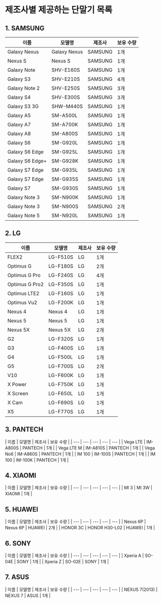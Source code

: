 # 제조사별 제공하는 단말기 목록


## 1. SAMSUNG
| 이름 | 모델명 | 제조사 | 보유 수량 |
| --- | --- | --- | --- |
| Galaxy Nexus | Galaxy Nexus | SAMSUNG | 1개 |
| Nexus S | Nexus S | SAMSUNG | 1개 |
| Galaxy Note | SHV-E160S | SAMSUNG | 1개 |
| Galaxy S3 | SHV-E210S | SAMSUNG | 4개 |
| Galaxy Note 2 | SHV-E250S | SAMSUNG | 3개 |
| Galaxy S4| SHV-E300S | SAMSUNG | 3개 |
| Galaxy S3 3G | SHW-M440S | SAMSUNG | 1개 |
| Galaxy A5 | SM-A500L | SAMSUNG | 1개 |
| Galaxy A7 | SM-A700K | SAMSUNG | 1개 |
| Galaxy A8 | SM-A800S | SAMSUNG | 1개 |
| Galaxy S6 | SM-G920L | SAMSUNG | 1개 |
| Galaxy S6 Edge | SM-G925L | SAMSUNG | 1개 |
| Galaxy S6 Edge+ | SM-G928K | SAMSUNG | 1개 |
| Galaxy S7 Edge | SM-G935L | SAMSUNG | 1개 |
| Galaxy S7 Edge | SM-G935S | SAMSUNG | 1개 |
| Galaxy S7 | SM-G930S | SAMSUNG | 1개 |
| Galaxy Note 3 | SM-N900K | SAMSUNG | 1개 |
| Galaxy Note 3 | SM-N900S | SAMSUNG | 2개 |
| Galaxy Note 5 | SM-N920L | SAMSUNG | 1개 |

## 2. LG

| 이름 | 모델명 | 제조사 | 보유 수량 |
| --- | --- | --- | --- |
| FLEX2 | LG-F510S | LG | 1개 |
| Optimus G | LG-F180S | LG | 2개 |
| Optimus G Pro | LG-F240S | LG | 4개 |
| Optimus G Pro2 | LG-F350S | LG | 1개 |
| Optimus LTE2 | LG-F160S | LG | 1개 |
| Optimus Vu2 | LG-F200K | LG | 1개 |
| Nexus 4 | Nexus 4 | LG | 1개 |
| Nexus 5 | Nexus 5 | LG | 1개 |
| Nexus 5X | Nexus 5X | LG | 2개 |
| G2 | LG-F320S | LG | 1개 |
| G3 | LG-F400S | LG | 1개 |
| G4 | LG-F500L | LG | 1개 |
| G5 | LG-F700S | LG | 2개 |
| V10 | LG-F600K | LG | 1개 |
| X Power | LG-F750K | LG | 1개 |
| X Screen | LG-F650L | LG | 1개 |
| X Cam | LG-F690S | LG | 1개 |
| X5 | LG-F770S | LG | 1개 |


## 3. PANTECH

| 이름 | 모델명 | 제조사 | 보유 수량 |
| --- | --- | --- | --- | --- |
| Vega LTE | IM-A800S | PANTECH | 1개 |
| Vega LTE M | IM-A810S | PANTECH | 1개 |
| Vega No6 | IM-A860S | PANTECH | 1개 |
| IM 100 | IM-100S | PANTECH | 1개 |
| IM 100 | IM-100K | PANTECH | 1개 |



## 4. XIAOMI
| 이름 | 모델명 | 제조사 | 보유 수량 |
| --- | --- | --- | --- | --- |
| MI 3 | MI 3W | XIAOMI | 1개 |


## 5. HUAWEI
| 이름 | 모델명 | 제조사 | 보유 수량 |
| --- | --- | --- | --- | --- |
| Nexus 6P | Nexus 6P | HUAWEI | 2개 |
| HONOR 3C | HONOR H30-L02 | HUAWEI | 1개 |


## 6. SONY
| 이름 | 모델명 | 제조사 | 보유 수량 |
| --- | --- | --- | --- | --- |
| Xperia A | SO-04E | SONY | 1개 |
| Xperia Z | SO-02E | SONY | 1개 |



## 7. ASUS
| 이름 | 모델명 | 제조사 | 보유 수량 |
| --- | --- | --- | --- | --- |
| NEXUS 7(2013) | NEXUS 7 | ASUS | 1개 |
